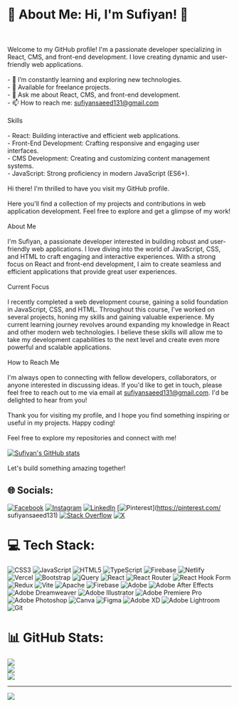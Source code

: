 # 💫 About Me: Hi, I'm Sufiyan! 👋
 <br><br>Welcome to my GitHub profile! I'm a passionate developer specializing in React, CMS, and front-end development. I love creating dynamic and user-friendly web applications.<br><br>- 🌱 I’m constantly learning and exploring new technologies.<br>- 💼 Available for freelance projects.<br>- 💬 Ask me about React, CMS, and front-end development.<br>- 📫 How to reach me: sufiyansaeed131@gmail.com<br><br> Skills<br><br>- React: Building interactive and efficient web applications.<br>- Front-End Development: Crafting responsive and engaging user interfaces.<br>- CMS Development: Creating and customizing content management systems.<br>- JavaScript: Strong proficiency in modern JavaScript (ES6+).<br><br> Hi there! I'm thrilled to have you visit my GitHub profile.<br><br>Here you'll find a collection of my projects and contributions in web application development. Feel free to explore and get a glimpse of my work!<br><br>About Me<br><br>I'm Sufiyan, a passionate developer interested in building robust and user-friendly web applications. I love diving into the world of JavaScript, CSS, and HTML to craft engaging and interactive experiences. With a strong focus on React and front-end development, I aim to create seamless and efficient applications that provide great user experiences.<br><br>Current Focus<br><br>I recently completed a web development course, gaining a solid foundation in JavaScript, CSS, and HTML. Throughout this course, I've worked on several projects, honing my skills and gaining valuable experience. My current learning journey revolves around expanding my knowledge in React and other modern web technologies. I believe these skills will allow me to take my development capabilities to the next level and create even more powerful and scalable applications.<br><br>How to Reach Me<br><br>I'm always open to connecting with fellow developers, collaborators, or anyone interested in discussing ideas. If you'd like to get in touch, please feel free to reach out to me via email at [sufiyansaeed131@gmail.com](mailto:sufiyansaeed131@gmail.com). I'd be delighted to hear from you!<br><br>Thank you for visiting my profile, and I hope you find something inspiring or useful in my projects. Happy coding!<br><br>Feel free to explore my repositories and connect with me!<br><br>[![Sufiyan's GitHub stats](https://github-readme-stats.vercel.app/api?username=sufiyan&show_icons=true&theme=radical)](https://github.com/sufiyan)<br><br>Let's build something amazing together!<br>

## 🌐 Socials:
[![Facebook](https://img.shields.io/badge/Facebook-%231877F2.svg?logo=Facebook&logoColor=white)](https://facebook.com/web.sufiyan) [![Instagram](https://img.shields.io/badge/Instagram-%23E4405F.svg?logo=Instagram&logoColor=white)](https://instagram.com/i_sufiyan_131) [![LinkedIn](https://img.shields.io/badge/LinkedIn-%230077B5.svg?logo=linkedin&logoColor=white)](https://linkedin.com/in/sufiyan-saeed) [![Pinterest](https://img.shields.io/badge/Pinterest-%23E60023.svg?logo=Pinterest&logoColor=white)](https://pinterest.com/ sufiyansaeed131) [![Stack Overflow](https://img.shields.io/badge/-Stackoverflow-FE7A16?logo=stack-overflow&logoColor=white)](https://stackoverflow.com/users/18899083) [![X](https://img.shields.io/badge/X-black.svg?logo=X&logoColor=white)](https://x.com/Sufiyan_131) 

# 💻 Tech Stack:
![CSS3](https://img.shields.io/badge/css3-%231572B6.svg?style=for-the-badge&logo=css3&logoColor=white) ![JavaScript](https://img.shields.io/badge/javascript-%23323330.svg?style=for-the-badge&logo=javascript&logoColor=%23F7DF1E) ![HTML5](https://img.shields.io/badge/html5-%23E34F26.svg?style=for-the-badge&logo=html5&logoColor=white) ![TypeScript](https://img.shields.io/badge/typescript-%23007ACC.svg?style=for-the-badge&logo=typescript&logoColor=white) ![Firebase](https://img.shields.io/badge/firebase-%23039BE5.svg?style=for-the-badge&logo=firebase) ![Netlify](https://img.shields.io/badge/netlify-%23000000.svg?style=for-the-badge&logo=netlify&logoColor=#00C7B7) ![Vercel](https://img.shields.io/badge/vercel-%23000000.svg?style=for-the-badge&logo=vercel&logoColor=white) ![Bootstrap](https://img.shields.io/badge/bootstrap-%238511FA.svg?style=for-the-badge&logo=bootstrap&logoColor=white) ![jQuery](https://img.shields.io/badge/jquery-%230769AD.svg?style=for-the-badge&logo=jquery&logoColor=white) ![React](https://img.shields.io/badge/react-%2320232a.svg?style=for-the-badge&logo=react&logoColor=%2361DAFB) ![React Router](https://img.shields.io/badge/React_Router-CA4245?style=for-the-badge&logo=react-router&logoColor=white) ![React Hook Form](https://img.shields.io/badge/React%20Hook%20Form-%23EC5990.svg?style=for-the-badge&logo=reacthookform&logoColor=white) ![Redux](https://img.shields.io/badge/redux-%23593d88.svg?style=for-the-badge&logo=redux&logoColor=white) ![Vite](https://img.shields.io/badge/vite-%23646CFF.svg?style=for-the-badge&logo=vite&logoColor=white) ![Apache](https://img.shields.io/badge/apache-%23D42029.svg?style=for-the-badge&logo=apache&logoColor=white) ![Firebase](https://img.shields.io/badge/firebase-a08021?style=for-the-badge&logo=firebase&logoColor=ffcd34) ![Adobe](https://img.shields.io/badge/adobe-%23FF0000.svg?style=for-the-badge&logo=adobe&logoColor=white) ![Adobe After Effects](https://img.shields.io/badge/Adobe%20After%20Effects-9999FF.svg?style=for-the-badge&logo=Adobe%20After%20Effects&logoColor=white) ![Adobe Dreamweaver](https://img.shields.io/badge/Adobe%20Dreamweaver-FF61F6.svg?style=for-the-badge&logo=Adobe%20Dreamweaver&logoColor=white) ![Adobe Illustrator](https://img.shields.io/badge/adobe%20illustrator-%23FF9A00.svg?style=for-the-badge&logo=adobe%20illustrator&logoColor=white) ![Adobe Premiere Pro](https://img.shields.io/badge/Adobe%20Premiere%20Pro-9999FF.svg?style=for-the-badge&logo=Adobe%20Premiere%20Pro&logoColor=white) ![Adobe Photoshop](https://img.shields.io/badge/adobe%20photoshop-%2331A8FF.svg?style=for-the-badge&logo=adobe%20photoshop&logoColor=white) ![Canva](https://img.shields.io/badge/Canva-%2300C4CC.svg?style=for-the-badge&logo=Canva&logoColor=white) ![Figma](https://img.shields.io/badge/figma-%23F24E1E.svg?style=for-the-badge&logo=figma&logoColor=white) ![Adobe XD](https://img.shields.io/badge/Adobe%20XD-470137?style=for-the-badge&logo=Adobe%20XD&logoColor=#FF61F6) ![Adobe Lightroom](https://img.shields.io/badge/Adobe%20Lightroom-31A8FF.svg?style=for-the-badge&logo=Adobe%20Lightroom&logoColor=white) ![Git](https://img.shields.io/badge/git-%23F05033.svg?style=for-the-badge&logo=git&logoColor=white)
# 📊 GitHub Stats:
![](https://github-readme-stats.vercel.app/api?username=Sufiyanweb31&theme=cobalt&hide_border=false&include_all_commits=false&count_private=false)<br/>
![](https://github-readme-streak-stats.herokuapp.com/?user=Sufiyanweb31&theme=cobalt&hide_border=false)<br/>
![](https://github-readme-stats.vercel.app/api/top-langs/?username=Sufiyanweb31&theme=cobalt&hide_border=false&include_all_commits=false&count_private=false&layout=compact)

---
[![](https://visitcount.itsvg.in/api?id=Sufiyanweb31&icon=0&color=0)](https://visitcount.itsvg.in)

